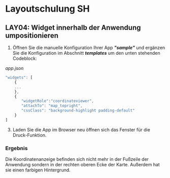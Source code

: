 # Layoutschulung SH
## LAY04: Widget innerhalb der Anwendung umpositionieren

1. Öffnen Sie die manuelle Konfiguration Ihrer App ***"sample"*** und ergänzen Sie die Konfiguration im Abschnitt ***templates*** um den unten stehenden Codeblock:

*app.json*
```javascript
"widgets": [
    {
    ...
    },
    {
       "widgetRole":"coordinateviewer",
       "attachTo": "map_topright",
       "cssClass": "background-highlight padding-default"
    }
]
```

3. Laden Sie die App im Browser neu öffnen sich das Fenster für die Druck-Funktion.

### Ergebnis
Die Koordinatenanzeige befinden sich nicht mehr in der Fußzeile der Anwendung sondern in der rechten oberen Ecke der Karte. Außerdem hat sie einen farbigen Hintergrund.





